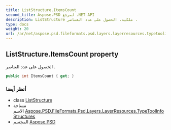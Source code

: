 ```yaml
---
title: ListStructure.ItemsCount
second_title: Aspose.PSD لمرجع .NET API
description: ListStructure ملكية. الحصول على عدد العناصر .
type: docs
weight: 20
url: /ar/net/aspose.psd.fileformats.psd.layers.layerresources.typetoolinfostructures/liststructure/itemscount/
---
```

## ListStructure.ItemsCount property

الحصول على عدد العناصر .

```csharp
public int ItemsCount { get; }
```

### أنظر أيضا

* class [ListStructure](../)
* مساحة الاسم [Aspose.PSD.FileFormats.Psd.Layers.LayerResources.TypeToolInfoStructures](../../liststructure/)
* المجسم [Aspose.PSD](../../../)



